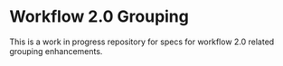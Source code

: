 # Workflow 2.0 Grouping

This is a work in progress repository for specs for workflow 2.0 related
grouping enhancements.
